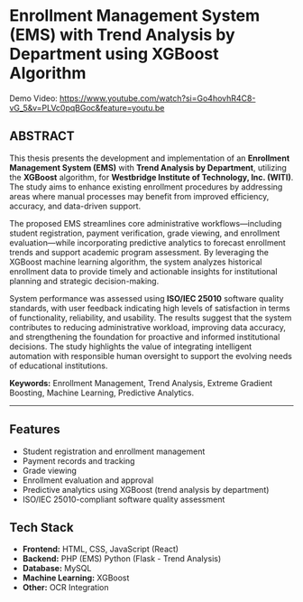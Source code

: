 # Enrollment Management System (EMS) with Trend Analysis by Department using XGBoost Algorithm
Demo Video: https://www.youtube.com/watch?si=Go4hovhR4C8-vG_5&v=PLVc0pqBGoc&feature=youtu.be
## ABSTRACT
This thesis presents the development and implementation of an **Enrollment Management System (EMS)** with **Trend Analysis by Department**, utilizing the **XGBoost** algorithm, for **Westbridge Institute of Technology, Inc. (WITI)**. The study aims to enhance existing enrollment procedures by addressing areas where manual processes may benefit from improved efficiency, accuracy, and data-driven support. 

The proposed EMS streamlines core administrative workflows—including student registration, payment verification, grade viewing, and enrollment evaluation—while incorporating predictive analytics to forecast enrollment trends and support academic program assessment. By leveraging the XGBoost machine learning algorithm, the system analyzes historical enrollment data to provide timely and actionable insights for institutional planning and strategic decision-making.

System performance was assessed using **ISO/IEC 25010** software quality standards, with user feedback indicating high levels of satisfaction in terms of functionality, reliability, and usability. The results suggest that the system contributes to reducing administrative workload, improving data accuracy, and strengthening the foundation for proactive and informed institutional decisions. The study highlights the value of integrating intelligent automation with responsible human oversight to support the evolving needs of educational institutions.

**Keywords:** Enrollment Management, Trend Analysis, Extreme Gradient Boosting, Machine Learning, Predictive Analytics.

---

## Features
- Student registration and enrollment management
- Payment records and tracking
- Grade viewing
- Enrollment evaluation and approval
- Predictive analytics using XGBoost (trend analysis by department)
- ISO/IEC 25010-compliant software quality assessment

## Tech Stack
- **Frontend:** HTML, CSS, JavaScript (React)
- **Backend:** PHP (EMS) Python (Flask - Trend Analysis)
- **Database:** MySQL
- **Machine Learning:** XGBoost
- **Other:** OCR Integration
